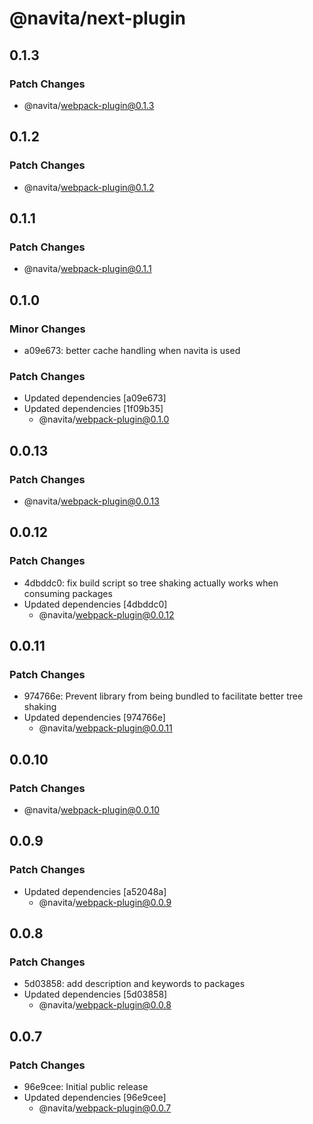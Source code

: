 # @navita/next-plugin

## 0.1.3

### Patch Changes

- @navita/webpack-plugin@0.1.3

## 0.1.2

### Patch Changes

- @navita/webpack-plugin@0.1.2

## 0.1.1

### Patch Changes

- @navita/webpack-plugin@0.1.1

## 0.1.0

### Minor Changes

- a09e673: better cache handling when navita is used

### Patch Changes

- Updated dependencies [a09e673]
- Updated dependencies [1f09b35]
  - @navita/webpack-plugin@0.1.0

## 0.0.13

### Patch Changes

- @navita/webpack-plugin@0.0.13

## 0.0.12

### Patch Changes

- 4dbddc0: fix build script so tree shaking actually works when consuming packages
- Updated dependencies [4dbddc0]
  - @navita/webpack-plugin@0.0.12

## 0.0.11

### Patch Changes

- 974766e: Prevent library from being bundled to facilitate better tree shaking
- Updated dependencies [974766e]
  - @navita/webpack-plugin@0.0.11

## 0.0.10

### Patch Changes

- @navita/webpack-plugin@0.0.10

## 0.0.9

### Patch Changes

- Updated dependencies [a52048a]
  - @navita/webpack-plugin@0.0.9

## 0.0.8

### Patch Changes

- 5d03858: add description and keywords to packages
- Updated dependencies [5d03858]
  - @navita/webpack-plugin@0.0.8

## 0.0.7

### Patch Changes

- 96e9cee: Initial public release
- Updated dependencies [96e9cee]
  - @navita/webpack-plugin@0.0.7
